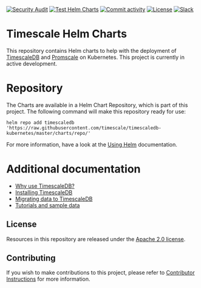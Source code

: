 [![Security Audit](https://github.com/timescale/helm-charts/actions/workflows/sec-audit.yml/badge.svg)](https://github.com/timescale/helm-charts/actions/workflows/sec-audit.yml)
[![Test Helm Charts](https://github.com/timescale/helm-charts/actions/workflows/tests.yml/badge.svg)](https://github.com/timescale/helm-charts/actions/workflows/tests.yml)
[![Commit activity](https://img.shields.io/github/commit-activity/m/timescale/helm-charts)](https://github.com/timescale/helm-charts/pulse/monthly)
[![License](https://img.shields.io/github/license/timescale/helm-charts)](https://github.com/timescale/helm-charts/blob/main/LICENSE)
[![Slack](https://img.shields.io/badge/chat-join%20slack-brightgreen.svg)](https://timescaledb.slack.com/)

# Timescale Helm Charts

This repository contains Helm charts to help with the deployment of
[TimescaleDB](https://github.com/timescale/timescaledb/) and [Promscale](https://github.com/timescale/promscale) on Kubernetes. This
project is currently in active development.

# Repository

The Charts are available in a Helm Chart Repository, which is part of this project.
The following command will make this repository ready for use:
```
helm repo add timescaledb 'https://raw.githubusercontent.com/timescale/timescaledb-kubernetes/master/charts/repo/'
```
For more information, have a look at the [Using Helm](https://helm.sh/docs/intro/using_helm/#helm-repo-working-with-repositories) documentation.

# Additional documentation

- [Why use TimescaleDB?](https://docs.timescale.com/introduction)
- [Installing TimescaleDB](https://docs.timescale.com/getting-started/installation)
- [Migrating data to TimescaleDB](https://docs.timescale.com/getting-started/migrating-data)
- [Tutorials and sample data](https://docs.timescale.com/tutorials)

## License

Resources in this repository are released under the [Apache 2.0 license](LICENSE).

## Contributing

If you wish to make contributions to this project, please refer to [Contributor Instructions](CONTRIBUTING.md) for more information.
